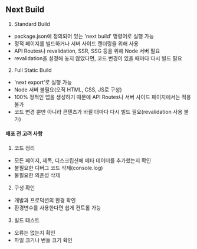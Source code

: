 ## Next Build

1. Standard Build

- package.json에 정의되어 있는 'next build' 명령어로 실행 가능
- 정적 페이지를 빌드하거나 서버 사이드 렌더링을 위해 사용
- API Routes나 revalidation, SSR, SSG 등을 위해 Node 서버 필요
- revalidation을 설정해 놓지 않았다면, 코드 변경이 있을 때마다 다시 빌드 필요

2. Full Static Build

- 'next export'로 실행 가능
- Node 서버 불필요(오직 HTML, CSS, JS로 구성)
- 100% 정적인 앱을 생성하기 때문에 API Routes나 서버 사이드 페이지에서는 적용 불가
- 코드 변경 뿐만 아니라 콘텐츠가 바뀔 대마다 다시 빌드 필요(revalidation 사용 불가)

#### 배포 전 고려 사항

1. 코드 정리

- 모든 페이지, 제목, 디스크립션에 메타 데이터를 추가했는지 확인
- 불필요한 디버그 코드 삭제(console.log)
- 불필요한 의존성 삭제

2. 구성 확인

- 개발과 프로덕션의 환경 확인
- 환경변수를 사용한다면 쉽게 컨트롤 가능

3. 빌드 테스트

- 오류는 없는지 확인
- 파일 크기나 번들 크기 확인